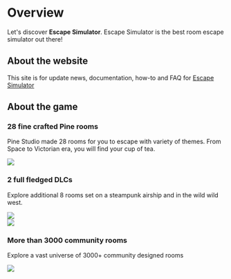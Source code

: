 # Overview

Let's discover **Escape Simulator**.
Escape Simulator is the best room escape simulator out there!

## About the website

This site is for update news, documentation, how-to and FAQ for [Escape Simulator](https://store.steampowered.com/app/1435790/Escape_Simulator/)



## About the game

### 28 fine crafted Pine rooms

Pine Studio made 28 rooms for you to escape with variety of themes.
From Space to Victorian era, you will find your cup of tea.
<div className="article-card">
    <img src={require('./img/ES_compilation_screen.png').default}/>
</div>

### 2 full fledged DLCs

Explore additional 8 rooms set on a steampunk airship and in the wild wild west. 
<div className="article-card" style={{float:'left'}}>
    <img src={require('./img/bannerDlc1.png').default}/>
</div>
<div className="article-card" style={{float:'left'}}>
    <img src={require('./img/bannerDlc2.png').default}/>
</div>

<div style={{clear:'left'}}/>

### More than 3000 community rooms

Explore a vast universe of 3000+ community designed rooms
<div className="article-card">
    <img src={require('./img/ES_Community-Made_rooms.png').default}/>
</div>